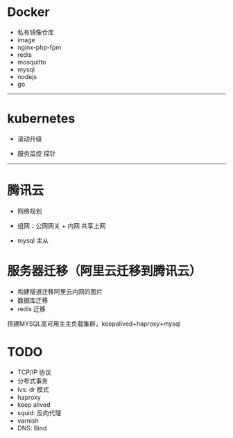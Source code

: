 # Docker
- 私有镜像仓库
- image
 - nginx-php-fpm
 - redis
 - mosquitto
 - mysql
 - nodejs
 - go

---

# kubernetes
- 滚动升级

- 服务监控 探针

---

# 腾讯云
- 网络规划
 - 组网：公网网关 + 内网 共享上网

- mysql 主从

# 服务器迁移（阿里云迁移到腾讯云）
- 构建隧道迁移阿里云内网的图片
- 数据库迁移
- redis 迁移







搭建MYSQL高可用主主负载集群，keepalived+haproxy+mysql

# TODO
- TCP/IP 协议
- 分布式事务
- lvs: dr 模式
- haproxy
- keep alived
- squid: 反向代理
- varnish
- DNS: Bind
